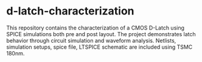 # d-latch-characterization
This repository contains the characterization of a CMOS D-Latch using SPICE simulations both pre and post layout. The project demonstrates latch behavior through circuit simulation and waveform analysis. Netlists, simulation setups, spice file, LTSPICE schematic are included using TSMC 180nm.
